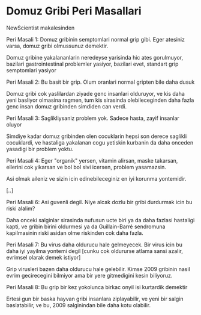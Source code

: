 # Domuz Gribi Peri Masallari

NewScientist makalesinden

Peri Masali 1: Domuz gribinin semptomlari normal grip gibi. Eger atesiniz varsa, domuz gribi olmussunuz demektir.

Domuz gribine yakalananlarin neredeyse yarisinda hic ates gorulmuyor, bazilari gastrointestinal problemler yasiyor, bazilari evet, standart grip semptomlari yasiyor

Peri Masali 2: Bu basit bir grip. Olum oranlari normal gripten bile daha dusuk

Domuz gribi cok yaslilardan ziyade genc insanlari olduruyor, ve kis daha yeni basliyor olmasina ragmen, tum kis sirasinda olebileceginden daha fazla genc insan domuz gribinden simdiden can verdi.

Peri Masali 3: Saglikliysaniz problem yok. Sadece hasta, zayif insanlar oluyor

Simdiye kadar domuz gribinden olen cocuklarin hepsi son derece saglikli cocuklardi, ve hastaliga yakalanan cogu yetiskin kurbanin da daha onceden yasadigi bir problem yoktu.

Peri Masali 4: Eger "organik" yersen, vitamin alirsan, maske takarsan, ellerini cok yikarsan ve bol bol sivi icersen, problem yasamazsin.

Asi olmak aileniz ve sizin icin edinebileceginiz en iyi korunma yontemidir.

[..]

Peri Masali 6: Asi guvenli degil. Niye alcak dozlu bir gribi durdurmak icin bu riski alalim?

Daha onceki salginlar sirasinda nufusun ucte biri ya da daha fazlasi hastaligi kapti, ve gribin birini oldurmesi ya da Guillain-Barré sendromuna kapilmasinin riski asidan olme riskinden cok daha fazla.

Peri Masali 7: Bu virus daha oldurucu hale gelmeyecek. Bir virus icin bu daha iyi yayilma yontemi degil [cunku cok oldururse atlama sansi azalir, evrimsel olarak demek istiyor]

Grip virusleri bazen daha oldurucu hale gelebilir. Kimse 2009 gribinin nasil evrim gecirecegini bilmiyor ama bir yere gitmedigini kesin biliyoruz.

Peri Masali 8: Bu grip bir kez yokolunca birkac onyil isi kurtardik demektir

Ertesi gun bir baska hayvan gribi insanlara ziplayabilir, ve yeni bir salgin baslatabilir, ve bu, 2009 salginindan bile daha kotu olabilir.
